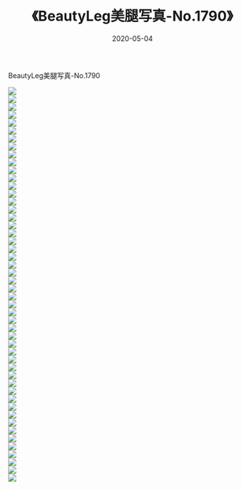 ﻿---
layout: post
title:  《BeautyLeg美腿写真-No.1790》
date:   2020-05-04
img: http://img.660000.xyz/Sharelink/网络美图/2020/BeautyLeg美腿写真-No.1790/000.jpg
categories: [美女, 清纯, 唯美]
---

BeautyLeg美腿写真-No.1790

  ![](http://img.660000.xyz/Sharelink/网络美图/2020/BeautyLeg美腿写真-No.1790/001.jpg) <br> ![](http://img.660000.xyz/Sharelink/网络美图/2020/BeautyLeg美腿写真-No.1790/002.jpg) <br> ![](http://img.660000.xyz/Sharelink/网络美图/2020/BeautyLeg美腿写真-No.1790/003.jpg) <br> ![](http://img.660000.xyz/Sharelink/网络美图/2020/BeautyLeg美腿写真-No.1790/004.jpg) <br> ![](http://img.660000.xyz/Sharelink/网络美图/2020/BeautyLeg美腿写真-No.1790/005.jpg) <br> ![](http://img.660000.xyz/Sharelink/网络美图/2020/BeautyLeg美腿写真-No.1790/006.jpg) <br> ![](http://img.660000.xyz/Sharelink/网络美图/2020/BeautyLeg美腿写真-No.1790/007.jpg) <br> ![](http://img.660000.xyz/Sharelink/网络美图/2020/BeautyLeg美腿写真-No.1790/008.jpg) <br> ![](http://img.660000.xyz/Sharelink/网络美图/2020/BeautyLeg美腿写真-No.1790/009.jpg) <br> ![](http://img.660000.xyz/Sharelink/网络美图/2020/BeautyLeg美腿写真-No.1790/010.jpg) <br> ![](http://img.660000.xyz/Sharelink/网络美图/2020/BeautyLeg美腿写真-No.1790/011.jpg) <br> ![](http://img.660000.xyz/Sharelink/网络美图/2020/BeautyLeg美腿写真-No.1790/012.jpg) <br> ![](http://img.660000.xyz/Sharelink/网络美图/2020/BeautyLeg美腿写真-No.1790/013.jpg) <br> ![](http://img.660000.xyz/Sharelink/网络美图/2020/BeautyLeg美腿写真-No.1790/014.jpg) <br> ![](http://img.660000.xyz/Sharelink/网络美图/2020/BeautyLeg美腿写真-No.1790/015.jpg) <br> ![](http://img.660000.xyz/Sharelink/网络美图/2020/BeautyLeg美腿写真-No.1790/016.jpg) <br> ![](http://img.660000.xyz/Sharelink/网络美图/2020/BeautyLeg美腿写真-No.1790/017.jpg) <br> ![](http://img.660000.xyz/Sharelink/网络美图/2020/BeautyLeg美腿写真-No.1790/018.jpg) <br> ![](http://img.660000.xyz/Sharelink/网络美图/2020/BeautyLeg美腿写真-No.1790/019.jpg) <br> ![](http://img.660000.xyz/Sharelink/网络美图/2020/BeautyLeg美腿写真-No.1790/020.jpg) <br> ![](http://img.660000.xyz/Sharelink/网络美图/2020/BeautyLeg美腿写真-No.1790/021.jpg) <br> ![](http://img.660000.xyz/Sharelink/网络美图/2020/BeautyLeg美腿写真-No.1790/022.jpg) <br> ![](http://img.660000.xyz/Sharelink/网络美图/2020/BeautyLeg美腿写真-No.1790/023.jpg) <br> ![](http://img.660000.xyz/Sharelink/网络美图/2020/BeautyLeg美腿写真-No.1790/024.jpg) <br> ![](http://img.660000.xyz/Sharelink/网络美图/2020/BeautyLeg美腿写真-No.1790/025.jpg) <br> ![](http://img.660000.xyz/Sharelink/网络美图/2020/BeautyLeg美腿写真-No.1790/026.jpg) <br> ![](http://img.660000.xyz/Sharelink/网络美图/2020/BeautyLeg美腿写真-No.1790/027.jpg) <br> ![](http://img.660000.xyz/Sharelink/网络美图/2020/BeautyLeg美腿写真-No.1790/028.jpg) <br> ![](http://img.660000.xyz/Sharelink/网络美图/2020/BeautyLeg美腿写真-No.1790/029.jpg) <br> ![](http://img.660000.xyz/Sharelink/网络美图/2020/BeautyLeg美腿写真-No.1790/030.jpg) <br> ![](http://img.660000.xyz/Sharelink/网络美图/2020/BeautyLeg美腿写真-No.1790/031.jpg) <br> ![](http://img.660000.xyz/Sharelink/网络美图/2020/BeautyLeg美腿写真-No.1790/032.jpg) <br> ![](http://img.660000.xyz/Sharelink/网络美图/2020/BeautyLeg美腿写真-No.1790/033.jpg) <br> ![](http://img.660000.xyz/Sharelink/网络美图/2020/BeautyLeg美腿写真-No.1790/034.jpg) <br> ![](http://img.660000.xyz/Sharelink/网络美图/2020/BeautyLeg美腿写真-No.1790/035.jpg) <br> ![](http://img.660000.xyz/Sharelink/网络美图/2020/BeautyLeg美腿写真-No.1790/036.jpg) <br> ![](http://img.660000.xyz/Sharelink/网络美图/2020/BeautyLeg美腿写真-No.1790/037.jpg) <br> ![](http://img.660000.xyz/Sharelink/网络美图/2020/BeautyLeg美腿写真-No.1790/038.jpg) <br> ![](http://img.660000.xyz/Sharelink/网络美图/2020/BeautyLeg美腿写真-No.1790/039.jpg) <br> ![](http://img.660000.xyz/Sharelink/网络美图/2020/BeautyLeg美腿写真-No.1790/040.jpg) <br> ![](http://img.660000.xyz/Sharelink/网络美图/2020/BeautyLeg美腿写真-No.1790/041.jpg) <br> ![](http://img.660000.xyz/Sharelink/网络美图/2020/BeautyLeg美腿写真-No.1790/042.jpg) <br> ![](http://img.660000.xyz/Sharelink/网络美图/2020/BeautyLeg美腿写真-No.1790/043.jpg) <br> ![](http://img.660000.xyz/Sharelink/网络美图/2020/BeautyLeg美腿写真-No.1790/044.jpg) <br> ![](http://img.660000.xyz/Sharelink/网络美图/2020/BeautyLeg美腿写真-No.1790/045.jpg) <br> ![](http://img.660000.xyz/Sharelink/网络美图/2020/BeautyLeg美腿写真-No.1790/046.jpg) <br> ![](http://img.660000.xyz/Sharelink/网络美图/2020/BeautyLeg美腿写真-No.1790/047.jpg) <br> ![](http://img.660000.xyz/Sharelink/网络美图/2020/BeautyLeg美腿写真-No.1790/048.jpg) <br> ![](http://img.660000.xyz/Sharelink/网络美图/2020/BeautyLeg美腿写真-No.1790/049.jpg) <br> ![](http://img.660000.xyz/Sharelink/网络美图/2020/BeautyLeg美腿写真-No.1790/050.jpg) <br>